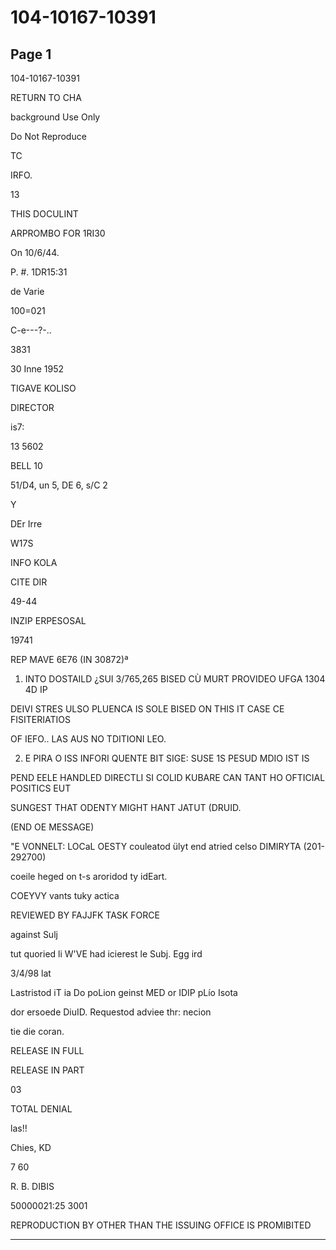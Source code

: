 # 104-10167-10391

## Page 1

104-10167-10391

RETURN TO CHA

background Use Only

Do Not Reproduce

TC

IRFO.

13

THIS DOCULINT

ARPROMBO FOR 1RI30

On 10/6/44.

P. #. 1DR15:31

de Varie

100=021

C-e---?-..

3831

30 Inne 1952

TIGAVE KOLISO

DIRECTOR

is7:

13 5602

BELL 10

51/D4, un 5, DE 6, s/C 2

Y

DEr Irre

W17S

INFO KOLA

CITE DIR

49-44

INZIP ERPESOSAL

19741

REP MAVE 6E76 (IN 30872)ª

1. INTO DOSTAILD ¿SUI 3/765,265 BISED CÙ MURT PROVIDEO UFGA 1304 4D IP

DEIVI STRES ULSO PLUENCA IS SOLE BISED ON THIS IT CASE CE FISITERIATIOS

OF IEFO.. LAS AUS NO TDITIONI LEO.

2. E PIRA O ISS INFORI QUENTE BIT SIGE: SUSE 1S PESUD MDIO IST IS

PEND EELE HANDLED DIRECTLI SI COLID KUBARE CAN TANT HO OFTICIAL POSITICS EUT

SUNGEST THAT ODENTY MIGHT HANT JATUT (DRUID.

(END OE MESSAGE)

"E VONNELT: LOCaL OESTY couleatod ülyt end atried celso DIMIRYTA (201-292700)

coeile heged on t-s aroridod ty idEart.

COEYVY vants tuky actica

REVIEWED BY FAJJFK TASK FORCE

against Sulj

tut quoried li W'VE had icierest le Subj. Egg ird

3/4/98 lat

Lastristod iT ia Do poLion geinst MED or IDIP pLío Isota

dor ersoede DiuID. Requestod adviee thr: necion

tie die coran.

RELEASE IN FULL

RELEASE IN PART

03

TOTAL DENIAL

las!!

Chies, KD

7 60

R. B. DIBIS

50000021:25 3001

REPRODUCTION BY OTHER THAN THE ISSUING OFFICE IS PROMIBITED

---

